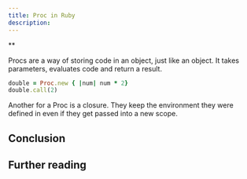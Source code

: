```yaml
---
title: Proc in Ruby
description:
---
```

**

Procs are a way of storing code in an object, just like an object. It takes parameters, evaluates code and return a
result.


```ruby
double = Proc.new { |num| num * 2}
double.call(2)
```


Another for a Proc is a closure. They keep the environment they were defined in even if they get passed into a new
scope.


## Conclusion


## Further reading

